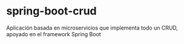 # spring-boot-crud
Aplicación basada en microservicios que implementa todo un CRUD, apoyado en el framework Spring Boot
